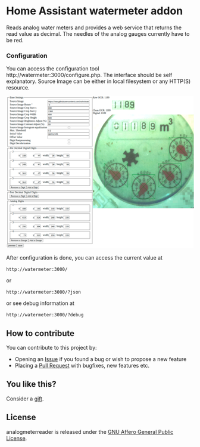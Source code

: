 # Home Assistant watermeter addon

Reads analog water meters and provides a web service that returns the read value as decimal. The needles of the analog gauges currently have to be red.

### Configuration

You can access the configuration tool http://watermeter:3000/configure.php. The interface should be self explanatory. Source Image can be either in local filesystem or any HTTP(S) resource.

![Configuration GUI Screenshot](doc/configure.png)

After configuration is done, you can access the current value at

    http://watermeter:3000/

or

    http://watermeter:3000/?json

or see debug information at

    http://watermeter:3000/?debug

## How to contribute

You can contribute to this project by:

* Opening an [Issue](https://github.com/nohn/watermeter/issues) if you found a bug or wish to propose a new feature
* Placing a [Pull Request](https://github.com/nohn/watermeter/pulls) with bugfixes, new features etc.

## You like this?

Consider a [gift](https://www.amazon.de/hz/wishlist/ls/3HYH6NR8ZI0WI?ref_=wl_share).

## License

analogmeterreader is released under the [GNU Affero General Public License](LICENSE).
